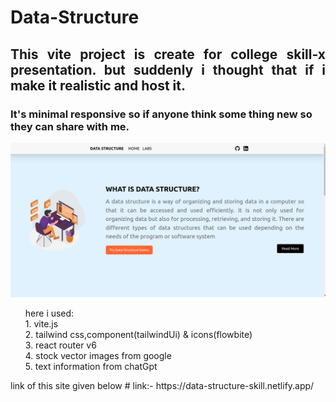 <h1>Data-Structure </h1>

<h2 align="justify">This vite project is create for college skill-x presentation. but suddenly i thought that if i make it realistic and host it.</h2>
<h3>It's minimal responsive so if anyone think some thing new so they can share with me.</h3>
<img src='datastruc.png' />
<ul type='none'>here i used:
  <li>1. vite.js</li>
  <li>2. tailwind css,component(tailwindUi) & icons(flowbite)</li>
  <li>3. react router v6</li>
  <li>4. stock vector images from google</li>
  <li>5. text information from chatGpt</li>
</ul>
link of this site given below
# link:- https://data-structure-skill.netlify.app/
